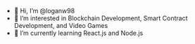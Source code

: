 - 👋 Hi, I’m @loganw98
- 👀 I’m interested in Blockchain Development, Smart Contract Development, and Video Games
- 🌱 I’m currently learning React.js and Node.js

<!---
loganw98/loganw98 is a ✨ special ✨ repository because its `README.md` (this file) appears on your GitHub profile.
You can click the Preview link to take a look at your changes.
--->
